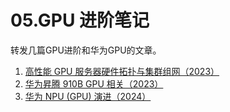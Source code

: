 # 05.GPU 进阶笔记

转发几篇GPU进阶和华为GPU的文章。

1. [高性能 GPU 服务器硬件拓扑与集群组网（2023）](http://arthurchiao.art/blog/gpu-advanced-notes-1-zh/)
2. [华为昇腾 910B GPU 相关（2023）](http://arthurchiao.art/blog/gpu-advanced-notes-2-zh/)
3. [华为 NPU (GPU) 演进（2024）](http://arthurchiao.art/blog/gpu-advanced-notes-3-zh/)
